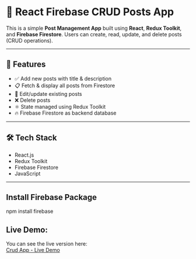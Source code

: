 # 📝 React Firebase CRUD Posts App

This is a simple **Post Management App** built using **React**, **Redux Toolkit**, and **Firebase Firestore**. Users can create, read, update, and delete posts (CRUD operations).

---

## 🔧 Features

- ✅ Add new posts with title & description
- 📋 Fetch & display all posts from Firestore
- 🔁 Edit/update existing posts
- ❌ Delete posts
- ⚛️ State managed using Redux Toolkit
- 🔥 Firebase Firestore as backend database

---

## 🛠 Tech Stack

- React.js
- Redux Toolkit
- Firebase Firestore
- JavaScript

---

## Install Firebase Package
npm install firebase

## Live Demo:
You can see the live version here:  
[Crud App - Live Demo](https://imaginative-licorice-f3cc49.netlify.app/)

